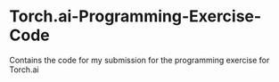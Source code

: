 # Torch.ai-Programming-Exercise-Code
Contains the code for my submission for the programming exercise for Torch.ai
